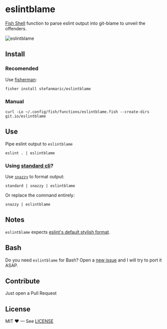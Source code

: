 eslintblame
===========

[Fish Shell](https://fishshell.com/) function to parse eslint output into git-blame to unveil the offenders.

![eslintblame](https://i.imgur.com/0l7QyeA.gif)

## Install

### Recomended

Use [fisherman](http://fisherman.sh/):

```shell
fisher install stefanmaric/eslintblame
```

### Manual

```shell
curl -Lo ~/.config/fish/functions/eslintblame.fish --create-dirs git.io/eslintblame
```

## Use

Pipe eslint output to `eslintblame`

```shell
eslint . | eslintblame
```

### Using [standard cli](http://standardjs.com/)?

Use [`snazzy`](https://www.npmjs.com/package/snazzy) to format output:

```shell
standard | snazzy | eslintblame
```

Or replace the command entirely:

```shell
snazzy | eslintblame
```

## Notes

`eslintblame` expects [eslint's default stylish format](http://eslint.org/docs/user-guide/formatters/#stylish).

## Bash

Do you need `eslintblame` for Bash? Open a [new issue](https://github.com/stefanmaric/eslintblame/issues/new) and I will try to port it ASAP.

## Contribute

Just open a Pull Request

## License

MIT ♥ — See [LICENSE](./LICENSE)

